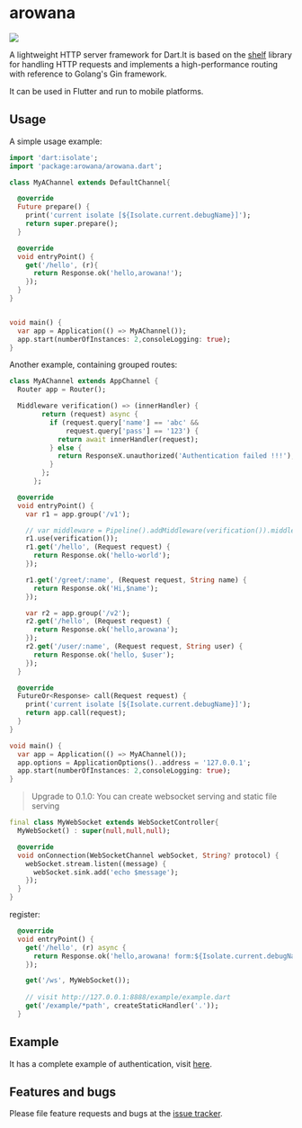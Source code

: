 
# arowana


![](https://gitee.com/arcticfox1919/ImageHosting/raw/master/img/2021-10-17-002.png)


A lightweight HTTP server framework for Dart.It is based on the [shelf](https://github.com/dart-lang/shelf) library for handling HTTP requests and implements a high-performance routing with reference to Golang's Gin framework.

It can be used in Flutter and run to mobile platforms.

## Usage

A simple usage example:

```dart
import 'dart:isolate';
import 'package:arowana/arowana.dart';

class MyAChannel extends DefaultChannel{

  @override
  Future prepare() {
    print('current isolate [${Isolate.current.debugName}]');
    return super.prepare();
  }

  @override
  void entryPoint() {
    get('/hello', (r){
      return Response.ok('hello,arowana!');
    });
  }
}


void main() {
  var app = Application(() => MyAChannel());
  app.start(numberOfInstances: 2,consoleLogging: true);
}
```
Another example, containing grouped routes:
```dart
class MyAChannel extends AppChannel {
  Router app = Router();

  Middleware verification() => (innerHandler) {
        return (request) async {
          if (request.query['name'] == 'abc' &&
              request.query['pass'] == '123') {
            return await innerHandler(request);
          } else {
            return ResponseX.unauthorized('Authentication failed !!!');
          }
        };
      };

  @override
  void entryPoint() {
    var r1 = app.group('/v1');

    // var middleware = Pipeline().addMiddleware(verification()).middleware;
    r1.use(verification());
    r1.get('/hello', (Request request) {
      return Response.ok('hello-world');
    });

    r1.get('/greet/:name', (Request request, String name) {
      return Response.ok('Hi,$name');
    });

    var r2 = app.group('/v2');
    r2.get('/hello', (Request request) {
      return Response.ok('hello,arowana');
    });
    r2.get('/user/:name', (Request request, String user) {
      return Response.ok('hello, $user');
    });
  }

  @override
  FutureOr<Response> call(Request request) {
    print('current isolate [${Isolate.current.debugName}]');
    return app.call(request);
  }
}

void main() {
  var app = Application(() => MyAChannel());
  app.options = ApplicationOptions()..address = '127.0.0.1';
  app.start(numberOfInstances: 2,consoleLogging: true);
}
```

> Upgrade to 0.1.0:
> You can create websocket serving and static file serving

```dart
final class MyWebSocket extends WebSocketController{
  MyWebSocket() : super(null,null,null);

  @override
  void onConnection(WebSocketChannel webSocket, String? protocol) {
    webSocket.stream.listen((message) {
      webSocket.sink.add('echo $message');
    });
  }
}
```

register:
```dart
  @override
  void entryPoint() {
    get('/hello', (r) async {
      return Response.ok('hello,arowana! form:${Isolate.current.debugName}');
    });

    get('/ws', MyWebSocket());
    
    // visit http://127.0.0.1:8888/example/example.dart
    get('/example/*path', createStaticHandler('.'));
  }
```




## Example
It has a complete example of authentication, visit [here](https://github.com/arcticfox1919/auth-server).

## Features and bugs

Please file feature requests and bugs at the [issue tracker][tracker].

[tracker]: http://example.com/issues/replaceme
